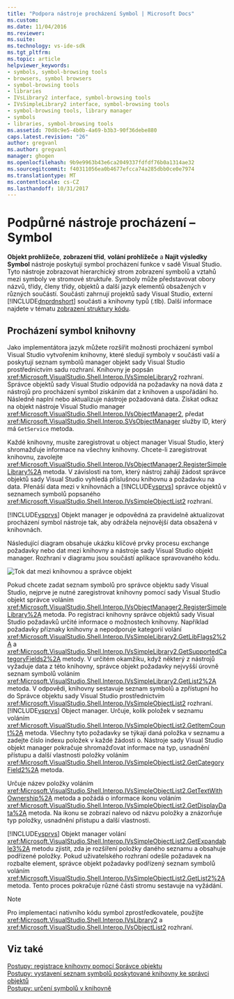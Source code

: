 ```yaml
---
title: "Podpora nástroje procházení Symbol | Microsoft Docs"
ms.custom: 
ms.date: 11/04/2016
ms.reviewer: 
ms.suite: 
ms.technology: vs-ide-sdk
ms.tgt_pltfrm: 
ms.topic: article
helpviewer_keywords:
- symbols, symbol-browsing tools
- browsers, symbol browsers
- symbol-browsing tools
- libraries
- IVsLibrary2 interface, symbol-browsing tools
- IVsSimpleLibrary2 interface, symbol-browsing tools
- symbol-browsing tools, library manager
- symbols
- libraries, symbol-browsing tools
ms.assetid: 70d8c9e5-4b0b-4a69-b3b3-90f36debe880
caps.latest.revision: "26"
author: gregvanl
ms.author: gregvanl
manager: ghogen
ms.openlocfilehash: 9b9e9963b43e6ca2049337fdfdf76b0a1314ae32
ms.sourcegitcommit: f40311056ea0b4677efcca74a285dbb0ce0e7974
ms.translationtype: MT
ms.contentlocale: cs-CZ
ms.lasthandoff: 10/31/2017
---
```

# <a name="supporting-symbol-browsing-tools"></a>Podpůrné nástroje procházení – Symbol
**Objekt prohlížeče**, **zobrazení tříd**, **volání prohlížeče** a **Najít výsledky Symbol** nástroje poskytují symbol procházení funkce v sadě Visual Studio. Tyto nástroje zobrazovat hierarchický strom zobrazení symbolů a vztahů mezi symboly ve stromové struktuře. Symboly může představovat obory názvů, třídy, členy třídy, objektů a další jazyk elementů obsažených v různých součástí. Součásti zahrnují projektů sady Visual Studio, externí [!INCLUDE[dnprdnshort](../../code-quality/includes/dnprdnshort_md.md)] součásti a knihovny typů (.tlb). Další informace najdete v tématu [zobrazení struktury kódu](../../ide/viewing-the-structure-of-code.md).  
  
## <a name="symbol-browsing-libraries"></a>Procházení symbol knihovny  
 Jako implementátora jazyk můžete rozšířit možnosti procházení symbol Visual Studio vytvořením knihovny, které sledují symboly v součásti vaší a poskytují seznam symbolů manager objekt sady Visual Studio prostřednictvím sadu rozhraní. Knihovny je popsán <xref:Microsoft.VisualStudio.Shell.Interop.IVsSimpleLibrary2> rozhraní. Správce objektů sady Visual Studio odpovídá na požadavky na nová data z nástrojů pro procházení symbol získáním dat z knihoven a uspořádání ho. Následně naplní nebo aktualizuje nástroje požadovaná data. Získat odkaz na objekt nástroje Visual Studio manager <xref:Microsoft.VisualStudio.Shell.Interop.IVsObjectManager2>, předat <xref:Microsoft.VisualStudio.Shell.Interop.SVsObjectManager> služby ID, který má `GetService` metoda.  
  
 Každé knihovny, musíte zaregistrovat u object manager Visual Studio, který shromažďuje informace na všechny knihovny. Chcete-li zaregistrovat knihovnu, zavolejte <xref:Microsoft.VisualStudio.Shell.Interop.IVsObjectManager2.RegisterSimpleLibrary%2A> metoda. V závislosti na tom, který nástroj zahájí žádost správce objektů sady Visual Studio vyhledá příslušnou knihovnu a požadavku na data. Přenáší data mezi v knihovnách a [!INCLUDE[vsprvs](../../code-quality/includes/vsprvs_md.md)] správce objektů v seznamech symbolů popsaného <xref:Microsoft.VisualStudio.Shell.Interop.IVsSimpleObjectList2> rozhraní.  
  
 [!INCLUDE[vsprvs](../../code-quality/includes/vsprvs_md.md)] Objekt manager je odpovědná za pravidelně aktualizovat procházení symbol nástroje tak, aby odrážela nejnovější data obsažená v knihovnách.  
  
 Následující diagram obsahuje ukázku klíčové prvky procesu exchange požadavky nebo dat mezi knihovny a nástroje sady Visual Studio objekt manager. Rozhraní v diagramu jsou součástí aplikace spravovaného kódu.  
  
 ![Tok dat mezi knihovnou a správce objekt](../../extensibility/internals/media/callbrowserdiagram.gif "CallBrowserDiagram")  
  
 Pokud chcete zadat seznam symbolů pro správce objektu sady Visual Studio, nejprve je nutné zaregistrovat knihovny pomocí sady Visual Studio objekt správce voláním <xref:Microsoft.VisualStudio.Shell.Interop.IVsObjectManager2.RegisterSimpleLibrary%2A> metoda. Po registraci knihovny správce objektů sady Visual Studio požadavků určité informace o možnostech knihovny. Například požadavky příznaky knihovny a nepodporuje kategorií volání <xref:Microsoft.VisualStudio.Shell.Interop.IVsSimpleLibrary2.GetLibFlags2%2A> a <xref:Microsoft.VisualStudio.Shell.Interop.IVsSimpleLibrary2.GetSupportedCategoryFields2%2A> metody. V určitém okamžiku, když některý z nástrojů vyžaduje data z této knihovny, správce objekt požadavky nejvyšší úrovně seznam symbolů voláním <xref:Microsoft.VisualStudio.Shell.Interop.IVsSimpleLibrary2.GetList2%2A> metoda. V odpovědi, knihovny sestavuje seznam symbolů a zpřístupní ho do Správce objektu sady Visual Studio prostřednictvím <xref:Microsoft.VisualStudio.Shell.Interop.IVsSimpleObjectList2> rozhraní. [!INCLUDE[vsprvs](../../code-quality/includes/vsprvs_md.md)] Object manager. Určuje, kolik položek v seznamu voláním <xref:Microsoft.VisualStudio.Shell.Interop.IVsSimpleObjectList2.GetItemCount%2A> metoda. Všechny tyto požadavky se týkají daná položka v seznamu a zadejte číslo indexu položek v každé žádosti o. Nástroje sady Visual Studio objekt manager pokračuje shromažďovat informace na typ, usnadnění přístupu a další vlastnosti položky voláním <xref:Microsoft.VisualStudio.Shell.Interop.IVsSimpleObjectList2.GetCategoryField2%2A> metoda.  
  
 Určuje název položky voláním <xref:Microsoft.VisualStudio.Shell.Interop.IVsSimpleObjectList2.GetTextWithOwnership%2A> metoda a požádá o informace ikonu voláním <xref:Microsoft.VisualStudio.Shell.Interop.IVsSimpleObjectList2.GetDisplayData%2A> metoda. Na ikonu se zobrazí nalevo od názvu položky a znázorňuje typ položky, usnadnění přístupu a další vlastnosti.  
  
 [!INCLUDE[vsprvs](../../code-quality/includes/vsprvs_md.md)] Objekt manager volání <xref:Microsoft.VisualStudio.Shell.Interop.IVsSimpleObjectList2.GetExpandable3%2A> metodu zjistit, zda je rozšíření položky daného seznamu a obsahuje podřízené položky. Pokud uživatelského rozhraní odešle požadavek na rozbalte element, správce objekt požadavky podřízený seznam symbolů voláním <xref:Microsoft.VisualStudio.Shell.Interop.IVsSimpleObjectList2.GetList2%2A> metoda. Tento proces pokračuje různé části stromu sestavuje na vyžádání.  
  
> [!NOTE]
>  Pro implementaci nativního kódu symbol zprostředkovatele, použijte <xref:Microsoft.VisualStudio.Shell.Interop.IVsLibrary2> a <xref:Microsoft.VisualStudio.Shell.Interop.IVsObjectList2> rozhraní.  
  
## <a name="see-also"></a>Viz také  
 [Postupy: registrace knihovny pomocí Správce objektu](../../extensibility/internals/how-to-register-a-library-with-the-object-manager.md)   
 [Postupy: vystavení seznam symbolů poskytované knihovny ke správci objektů](../../extensibility/internals/how-to-expose-lists-of-symbols-provided-by-the-library-to-the-object-manager.md)   
 [Postupy: určení symbolů v knihovně](../../extensibility/internals/how-to-identify-symbols-in-a-library.md)